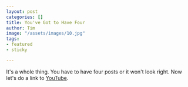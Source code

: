 ```yaml
---
layout: post
categories: []
title: You've Got to Have Four
author: Tim
image: "/assets/images/10.jpg"
tags:
- featured
- sticky

---
```

It's a whole thing. You have to have four posts or it won't look right. Now let's do a link to [YouTube](https://www.youtube.com/ "YouTube").